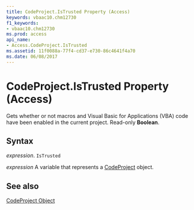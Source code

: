 ```yaml
---
title: CodeProject.IsTrusted Property (Access)
keywords: vbaac10.chm12730
f1_keywords:
- vbaac10.chm12730
ms.prod: access
api_name:
- Access.CodeProject.IsTrusted
ms.assetid: 11f0088a-77f4-cd37-e730-86c4641f4a70
ms.date: 06/08/2017
---
```



# CodeProject.IsTrusted Property (Access)

Gets whether or not macros and Visual Basic for Applications (VBA) code have been enabled in the current project. Read-only  **Boolean**.


## Syntax

 _expression_. `IsTrusted`

 _expression_ A variable that represents a [CodeProject](Access.CodeProject.md) object.


## See also


[CodeProject Object](Access.CodeProject.md)

